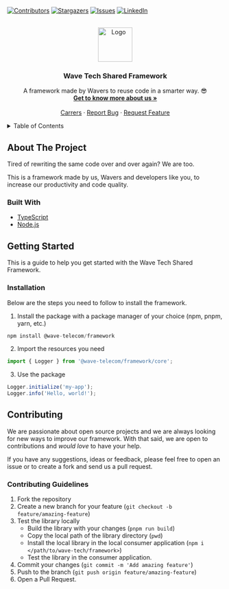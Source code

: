 <!-- PROJECT SHIELDS -->
[![Contributors][contributors-shield]][contributors-url]
[![Stargazers][stars-shield]][stars-url]
[![Issues][issues-shield]][issues-url]
[![LinkedIn][linkedin-shield]][linkedin-url]

<!-- PROJECT LOGO -->
<br />
<div align="center">
  <a href="https://github.com/wave-telecom/wave-tech-framework">
    <img src="https://i.ibb.co/bgFN2K5B/wave-logo-stamp-negative.png" alt="Logo" height="80">
  </a>

<h3 align="center">Wave Tech Shared Framework</h3>

  <p align="center">
    A framework made by Wavers to reuse code in a smarter way. 😎
    <br />
    <a href="https://www.wavebybemobi.com/"><strong>Get to know more about us »</strong></a>
    <br />
    <br />
    <a href="https://vagas.wavebybemobi.com/">Carrers</a>
    &middot;
    <a href="https://github.com/wave-telecom/wave-tech-framework/issues/new?template=%F0%9F%90%9B-bug-report.md">Report Bug</a>
    &middot;
    <a href="https://github.com/wave-telecom/wave-tech-framework/issues/new?template=%F0%9F%92%A1-feature-request.md">Request Feature</a>
  </p>
</div>

<!-- TABLE OF CONTENTS -->
<details>
  <summary>Table of Contents</summary>
  <ol>
    <li><a href="#about-the-project">About The Project</a></li>
    <li><a href="#built-with">Built With</a></li>
    <li><a href="#getting-started">Getting Started</a></li>
    <li><a href="#contributing">Contributing</a></li>
  </ol>
</details>

<!-- ABOUT THE PROJECT -->
## About The Project
Tired of rewriting the same code over and over again? We are too.

This is a framework made by us, Wavers and developers like you, to increase our productivity and code quality.

### Built With

- [TypeScript](https://www.typescriptlang.org/)
- [Node.js](https://nodejs.org/)

<!-- GETTING STARTED -->
## Getting Started
This is a guide to help you get started with the Wave Tech Shared Framework.

### Installation
Below are the steps you need to follow to install the framework.

1. Install the package with a package manager of your choice (npm, pnpm, yarn, etc.)
```typescript
npm install @wave-telecom/framework
```

2. Import the resources you need
```typescript
import { Logger } from '@wave-telecom/framework/core';
```

3. Use the package
```typescript
Logger.initialize('my-app');
Logger.info('Hello, world!');
```

<!-- CONTRIBUTING -->
## Contributing
We are passionate about open source projects and we are always looking for new ways to improve our framework. With that said, we are open to contributions and *would love* to have your help.

If you have any suggestions, ideas or feedback, please feel free to open an issue or to create a fork and send us a pull request.

### Contributing Guidelines

1. Fork the repository
2. Create a new branch for your feature (`git checkout -b feature/amazing-feature`)
3. Test the library locally
    - Build the library with your changes (`pnpm run build`)
    - Copy the local path of the library directory (`pwd`)
    - Install the local library in the local consumer application (`npm i </path/to/wave-tech/framework>`)
    - Test the library in the consumer application.
4. Commit your changes (`git commit -m 'Add amazing feature'`)
5. Push to the branch (`git push origin feature/amazing-feature`)
6. Open a Pull Request.

<!-- MARKDOWN LINKS & IMAGES -->
<!-- https://www.markdownguide.org/basic-syntax/#reference-style-links -->
[contributors-shield]: https://img.shields.io/github/contributors/wave-telecom/wave-tech-framework.svg?style=for-the-badge
[contributors-url]: https://github.com/wave-telecom/wave-tech-framework/graphs/contributors
[stars-shield]: https://img.shields.io/github/stars/wave-telecom/wave-tech-framework.svg?style=for-the-badge
[stars-url]: https://github.com/wave-telecom/wave-tech-framework/stargazers
[issues-shield]: https://img.shields.io/github/issues/wave-telecom/wave-tech-framework.svg?style=for-the-badge
[issues-url]: https://github.com/wave-telecom/wave-tech-framework/issues
[linkedin-shield]: https://img.shields.io/badge/-LinkedIn-black.svg?style=for-the-badge&logo=linkedin&colorB=555
[linkedin-url]: https://www.linkedin.com/company/wave-by-bemobi/
